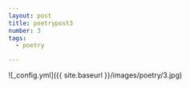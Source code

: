 ```yaml
---
layout: post
title: poetrypost3
number: 3
tags:
  - poetry

---
```




![_config.yml]({{ site.baseurl }}/images/poetry/3.jpg)

